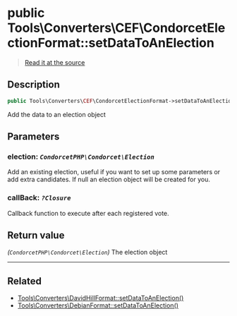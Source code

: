 # public Tools\Converters\CEF\CondorcetElectionFormat::setDataToAnElection

> [Read it at the source](https://github.com/julien-boudry/Condorcet/blob/master/src/Tools/Converters/CEF/CondorcetElectionFormat.php#L186)

## Description    

```php
public Tools\Converters\CEF\CondorcetElectionFormat->setDataToAnElection ( [CondorcetPHP\Condorcet\Election $election = new CondorcetPHP\Condorcet\Election , ?Closure $callBack = null] ): CondorcetPHP\Condorcet\Election
```

Add the data to an election object

## Parameters

### **election:** *`CondorcetPHP\Condorcet\Election`*   
Add an existing election, useful if you want to set up some parameters or add extra candidates. If null an election object will be created for you.    

### **callBack:** *`?Closure`*   
Callback function to execute after each registered vote.    


## Return value   

*(`CondorcetPHP\Condorcet\Election`)* The election object


---------------------------------------

## Related

* [Tools\Converters\DavidHillFormat::setDataToAnElection()](/Docs/api-reference/Tools_Converters_DavidHillFormat%20Class/Tools_Converters_DavidHillFormat--setDataToAnElection().md)    
* [Tools\Converters\DebianFormat::setDataToAnElection()](/Docs/api-reference/Tools_Converters_DebianFormat%20Class/Tools_Converters_DebianFormat--setDataToAnElection().md)    
